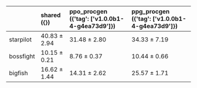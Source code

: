 |           | shared ({})   | ppo_procgen ({'tag': ['v1.0.0b1-4-g4ea73d9']})   | ppg_procgen ({'tag': ['v1.0.0b1-4-g4ea73d9']})   |
|:----------|:--------------|:-------------------------------------------------|:-------------------------------------------------|
| starpilot | 40.83 ± 2.94  | 31.48 ± 2.80                                     | 34.33 ± 7.19                                     |
| bossfight | 10.15 ± 0.21  | 8.76 ± 0.37                                      | 10.44 ± 0.66                                     |
| bigfish   | 16.62 ± 1.44  | 14.31 ± 2.62                                     | 25.57 ± 1.71                                     |